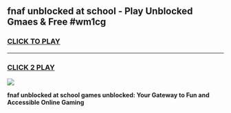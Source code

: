 
## fnaf unblocked at school - Play Unblocked Gmaes & Free #wm1cg
<h3>
<a href="https://news.freeplayer.one?title=fnaf_unblocked_at_school&ref=24F">CLICK TO PLAY</a></h3>
<hr>

<h3>
<a href="https://news.freeplayer.one?title=fnaf_unblocked_at_school&ref=24F">CLICK 2 PLAY</a>
  
</h3>

<a href="https://news.freeplayer.one?title=fnaf_unblocked_at_school&ref=24F/"><img src="https://clearcache.store/games.png"></a>


**fnaf unblocked at school games unblocked: Your Gateway to Fun and Accessible Online Gaming**
